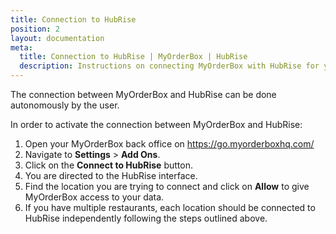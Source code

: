 ```yaml
---
title: Connection to HubRise
position: 2
layout: documentation
meta:
  title: Connection to HubRise | MyOrderBox | HubRise
  description: Instructions on connecting MyOrderBox with HubRise for your EPOS to work with other apps as a cohesive whole. Connect apps and synchronise your data.
---
```


The connection between MyOrderBox and HubRise can be done autonomously by the user.

In order to activate the connection between MyOrderBox and HubRise:

1. Open your MyOrderBox back office on https://go.myorderboxhq.com/
1. Navigate to **Settings** > **Add Ons**.
1. Click on the **Connect to HubRise** button.
1. You are directed to the HubRise interface.
1. Find the location you are trying to connect and click on **Allow** to give MyOrderBox access to your data.
1. If you have multiple restaurants, each location should be connected to HubRise independently following the steps outlined above.
